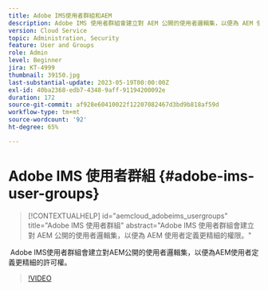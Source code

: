 ```yaml
---
title: Adobe IMS使用者群組和AEM
description: Adobe IMS 使用者群組會建立對 AEM 公開的使用者邏輯集，以便為 AEM 使用者定義更精細的權限。
version: Cloud Service
topic: Administration, Security
feature: User and Groups
role: Admin
level: Beginner
jira: KT-4999
thumbnail: 39150.jpg
last-substantial-update: 2023-05-19T00:00:00Z
exl-id: 40ba2368-edb7-4348-9aff-91194200092e
duration: 172
source-git-commit: af928e60410022f12207082467d3bd9b818af59d
workflow-type: tm+mt
source-wordcount: '92'
ht-degree: 65%

---
```


# Adobe IMS 使用者群組 {#adobe-ims-user-groups}

>[!CONTEXTUALHELP]
>id="aemcloud_adobeims_usergroups"
>title="Adobe IMS 使用者群組"
>abstract="Adobe IMS 使用者群組會建立對 AEM 公開的使用者邏輯集，以便為 AEM 使用者定義更精細的權限。"

 Adobe IMS使用者群組會建立對AEM公開的使用者邏輯集，以便為AEM使用者定義更精細的許可權。

>[!VIDEO](https://video.tv.adobe.com/v/39150?quality=12&learn=on)
